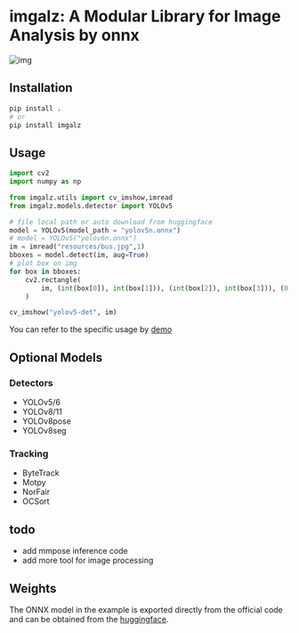 # imgalz: A Modular Library for Image Analysis by onnx

![img](https://cdn.jsdelivr.net/gh/pleb631/ImgManager@main/img/2024-01-24-14-31-32.png)

## Installation

```bash
pip install .
# or
pip install imgalz
```

## Usage

```python
import cv2
import numpy as np

from imgalz.utils import cv_imshow,imread
from imgalz.models.detector import YOLOv5

# file local path or auto download from huggingface
model = YOLOv5(model_path = "yolov5n.onnx")
# model = YOLOv5("yolov6n.onnx")
im = imread("resources/bus.jpg",1)
bboxes = model.detect(im, aug=True)
# plot box on img
for box in bboxes:
    cv2.rectangle(
        im, (int(box[0]), int(box[1])), (int(box[2]), int(box[3])), (0, 0, 255), 2
    )

cv_imshow("yolov5-det", im)

```

You can refer to the specific usage by [demo](demo/yolo.py)

## Optional Models

### Detectors

- YOLOv5/6
- YOLOv8/11
- YOLOv8pose
- YOLOv8seg

### Tracking

- ByteTrack
- Motpy
- NorFair
- OCSort

## todo

- add mmpose inference code
- add more tool for image processing

## Weights

The ONNX model in the example is exported directly from the official code and can be obtained from the [huggingface](https://huggingface.co/pleb631/onnxmodel).
